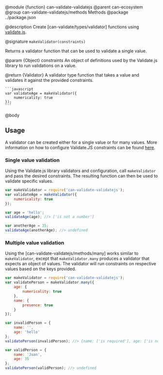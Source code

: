 @module {function} can-validate-validatejs
@parent can-ecosystem
@group can-validate-validatejs/methods Methods
@package ../package.json

@description Create [can-validate/types/validator] functions using [validate.js](https://validatejs.org/).

@signature `makeValidator(constraints)`

Returns a validator function that can be used to validate a single value.

  @param {Object} constraints An object of definitions used by the Validate.js library to run validations on a value.

  @return {Validator} A validator type function that takes a value and validates it against the provided constraints.

    ```javascript
    var validateAge = makeValidator({
        numericality: true
    });
    ```

@body

## Usage

A validator can be created either for a single value or for many values.  More information on how to configure Validate.JS constraints can be found [here](https://validatejs.org/#validators).

### Single value validation

Using the Validate.js library validators and configuration, call `makeValidator` and pass the desired constraints. The resulting function can then be used to validate specific values.

```javascript
var makeValidator = require('can-validate-validatejs');
var validateAge = makeValidator({
    numericality: true
});

var age = 'hello';
validateAge(age); //> ['is not a number']

var anotherAge = 35;
validateAge(anotherAge); //> undefined
```

### Multiple value validation

Using the [can-validate-validatejs/methods/many] works similar to `makeValidator`, except that `makeValidator.many` produces a validator that expects an object of values. The validator will run constraints on respective values based on the keys provided.

```javascript
var makeValidator = require('can-validate-validatejs');
var validatePerson = makeValidator.many({
    age: {
        numericality: true
    },
    name: {
        presence: true
    }
});

var invalidPerson = {
    name: '',
    age: 'hello'
};
validatePerson(invalidPerson); //> {name: ['is required'], age: ['is not a number']}

var validPerson = {
    name: 'Juan',
    age: 35
};
validatePerson(validPerson); //> undefined
```
